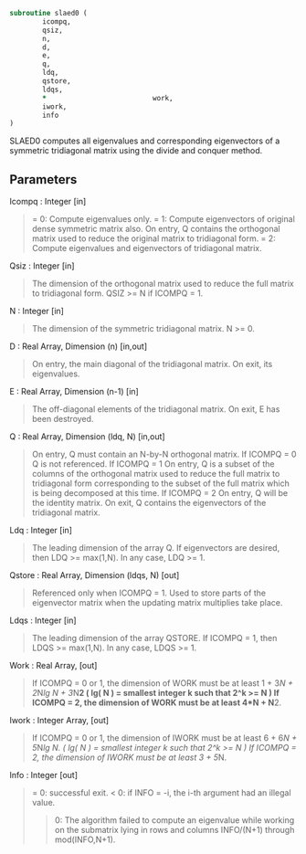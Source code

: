 ```fortran
subroutine slaed0 (
		icompq,
		qsiz,
		n,
		d,
		e,
		q,
		ldq,
		qstore,
		ldqs,
		*                          work,
		iwork,
		info
)
```

 SLAED0 computes all eigenvalues and corresponding eigenvectors of a
 symmetric tridiagonal matrix using the divide and conquer method.

## Parameters
Icompq : Integer [in]
> = 0:  Compute eigenvalues only.
> = 1:  Compute eigenvectors of original dense symmetric matrix
> also.  On entry, Q contains the orthogonal matrix used
> to reduce the original matrix to tridiagonal form.
> = 2:  Compute eigenvalues and eigenvectors of tridiagonal
> matrix.

Qsiz : Integer [in]
> The dimension of the orthogonal matrix used to reduce
> the full matrix to tridiagonal form.  QSIZ >= N if ICOMPQ = 1.

N : Integer [in]
> The dimension of the symmetric tridiagonal matrix.  N >= 0.

D : Real Array, Dimension (n) [in,out]
> On entry, the main diagonal of the tridiagonal matrix.
> On exit, its eigenvalues.

E : Real Array, Dimension (n-1) [in]
> The off-diagonal elements of the tridiagonal matrix.
> On exit, E has been destroyed.

Q : Real Array, Dimension (ldq, N) [in,out]
> On entry, Q must contain an N-by-N orthogonal matrix.
> If ICOMPQ = 0    Q is not referenced.
> If ICOMPQ = 1    On entry, Q is a subset of the columns of the
> orthogonal matrix used to reduce the full
> matrix to tridiagonal form corresponding to
> the subset of the full matrix which is being
> decomposed at this time.
> If ICOMPQ = 2    On entry, Q will be the identity matrix.
> On exit, Q contains the eigenvectors of the
> tridiagonal matrix.

Ldq : Integer [in]
> The leading dimension of the array Q.  If eigenvectors are
> desired, then  LDQ >= max(1,N).  In any case,  LDQ >= 1.

Qstore : Real Array, Dimension (ldqs, N) [out]
> Referenced only when ICOMPQ = 1.  Used to store parts of
> the eigenvector matrix when the updating matrix multiplies
> take place.

Ldqs : Integer [in]
> The leading dimension of the array QSTORE.  If ICOMPQ = 1,
> then  LDQS >= max(1,N).  In any case,  LDQS >= 1.

Work : Real Array, [out]
> If ICOMPQ = 0 or 1, the dimension of WORK must be at least
> 1 + 3*N + 2*N*lg N + 3*N**2
> ( lg( N ) = smallest integer k
> such that 2^k >= N )
> If ICOMPQ = 2, the dimension of WORK must be at least
> 4*N + N**2.

Iwork : Integer Array, [out]
> If ICOMPQ = 0 or 1, the dimension of IWORK must be at least
> 6 + 6*N + 5*N*lg N.
> ( lg( N ) = smallest integer k
> such that 2^k >= N )
> If ICOMPQ = 2, the dimension of IWORK must be at least
> 3 + 5*N.

Info : Integer [out]
> = 0:  successful exit.
> < 0:  if INFO = -i, the i-th argument had an illegal value.
> > 0:  The algorithm failed to compute an eigenvalue while
> working on the submatrix lying in rows and columns
> INFO/(N+1) through mod(INFO,N+1).

